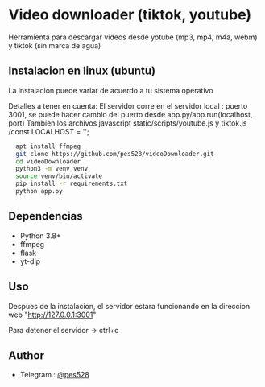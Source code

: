 
# Video downloader (tiktok, youtube)
Herramienta para descargar videos desde yotube (mp3, mp4, m4a, webm) y tiktok (sin marca de agua)


## Instalacion en linux (ubuntu)

La instalacion puede variar de acuerdo
a tu sistema operativo

Detalles a tener en cuenta:
El servidor corre en el servidor local : puerto 3001, se puede hacer cambio del puerto desde app.py/app.run(localhost, port)
Tambien los archivos javascript static/scripts/youtube.js y tiktok.js /const LOCALHOST = ''; 



```bash
  apt install ffmpeg
  git clone https://github.com/pes528/videoDownloader.git
  cd videoDownloader
  python3 -m venv venv
  source venv/bin/activate
  pip install -r requirements.txt
  python app.py
```

## Dependencias
- Python 3.8+
- ffmpeg
- flask
- yt-dlp

## Uso
Despues de la instalacion, el servidor estara funcionando en la direccion web "http://127.0.0.1:3001" 

Para detener el servidor -> ctrl+c  

## Author
- Telegram : [@pes528](https://t.me/pes528)


